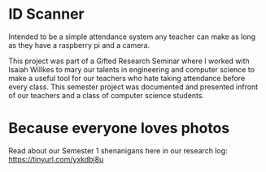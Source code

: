 # ID Scanner
Intended to be a simple attendance system any teacher can make as long as they have a raspberry pi and a camera.

This project was part of a Gifted Research Seminar where I worked with Isaiah Willkes to mary our talents in engineering and computer science to make a useful tool for our teachers who hate taking attendance before every class. This semester project was documented and presented infront of our teachers and a class of computer science students.

# Because everyone loves photos
Read about our Semester 1 shenanigans here in our research log: https://tinyurl.com/yxkdbj8u
